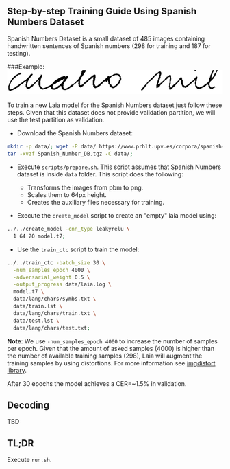 ## Step-by-step Training Guide Using Spanish Numbers Dataset

Spanish Numbers Dataset is a small dataset of 485 images containing handwritten sentences of Spanish numbers (298 for training and 187 for testing).  

###Example: 
![Example](example.png "Example")

To train a new Laia model for the Spanish Numbers dataset just follow these steps. Given that this dataset does not provide validation partition, we will use the test partition as validation.

- Download the Spanish Numbers dataset:
```bash
mkdir -p data/; wget -P data/ https://www.prhlt.upv.es/corpora/spanish-numbers/Spanish_Number_DB.tgz;
tar -xvzf Spanish_Number_DB.tgz -C data/;
```

- Execute `scripts/prepare.sh`. This script assumes that Spanish Numbers dataset is inside `data` folder. This script does the following:
  - Transforms the images from pbm to png.
  - Scales them to 64px height.
  - Creates the auxiliary files necessary for training.

- Execute the `create_model` script to create an "empty" laia model using:
```bash
../../create_model -cnn_type leakyrelu \
  1 64 20 model.t7;
```

- Use the `train_ctc` script to train the model:
```bash
../../train_ctc -batch_size 30 \
  -num_samples_epoch 4000 \
  -adversarial_weight 0.5 \
  -output_progress data/laia.log \
  model.t7 \
  data/lang/chars/symbs.txt \
  data/train.lst \
  data/lang/chars/train.txt \
  data/test.lst \
  data/lang/chars/test.txt;
```

**Note**: We use `-num_samples_epoch 4000` to increase the number of samples per epoch. Given that the amount of asked samples (4000) is higher than the number of available training samples (298), Laia will augment the training samples by using distortions. For more information see [imgdistort library](https://github.com/jpuigcerver/imgdistort).

After 30 epochs the model achieves a CER=~1.5% in validation.

## Decoding

TBD

## TL;DR

Execute `run.sh`.
